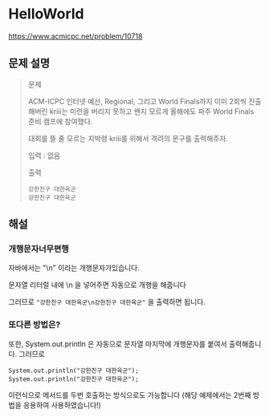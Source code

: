 # HelloWorld
https://www.acmicpc.net/problem/10718
## 문제 설명
> 문제
>
> ACM-ICPC 인터넷 예선, Regional, 그리고 World Finals까지 이미 2회씩 진출해버린 kriii는 미련을 버리지 못하고 왠지 모르게 올해에도 파주 World Finals 준비 캠프에 참여했다.
>
> 대회를 뜰 줄 모르는 지박령 kriii를 위해서 격려의 문구를 출력해주자.
> 
> 입력 : 없음 
> 
> 출력
> 
> ``` 
> 강한친구 대한육군
> 강한친구 대한육군
> ```

## 해설

### 개행문자너무편행

자바에서는 "\n" 이라는 개행문자가있습니다.

문자열 리터럴 내에 \n 을 넣어주면 자동으로 개행을 해줍니다

그러므로 `"강한친구 대한육군\n강한친구 대한육군"` 을 출력하면 됩니다.

### 또다른 방법은?

또한, System.out.println 은 자동으로 문자열 마지막에 개행문자를 붙여서 출력해줍니다. 그러므로

```
System.out.println("강한친구 대한육군"); 
System.out.println("강한친구 대한육군");
```
이런식으로 메서드를 두번 호출하는 방식으로도 가능합니다 (해당 예제에서는 2번째 방법을 응용하여 사용하였습니다!)
